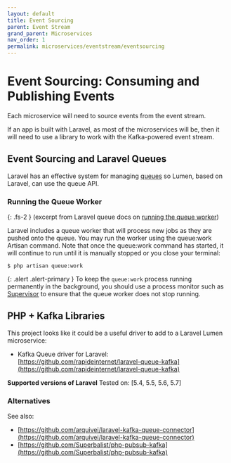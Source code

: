 ```yaml
---
layout: default
title: Event Sourcing
parent: Event Stream
grand_parent: Microservices
nav_order: 1
permalink: microservices/eventstream/eventsourcing
---
```


# Event Sourcing: Consuming and Publishing Events

Each microservice will need to source events from the event stream.

If an app is built with Laravel, as most of the microservices will be, then it will need to use a library to work with the Kafka-powered event stream.

## Event Sourcing and Laravel Queues

Laravel has an effective system for managing [queues](https://laravel.com/docs/master/queues) so Lumen, based on Laravel, can use the queue API.

### Running the Queue Worker

{: .fs-2 }
(excerpt from Laravel queue docs on [running the queue worker](https://laravel.com/docs/master/queues#running-the-queue-worker))

Laravel includes a queue worker that will process new jobs as they are pushed onto the queue. You may run the worker using the queue:work Artisan command. Note that once the  queue:work command has started, it will continue to run until it is manually stopped or you close your terminal:

```
$ php artisan queue:work
```

{: .alert .alert-primary }
To keep the `queue:work` process running permanently in the background, you should use a process monitor such as [Supervisor](https://laravel.com/docs/master/queues#supervisor-configuration) to ensure that the queue worker does not stop running.

## PHP + Kafka Libraries

This project looks like it could be a useful driver to add to a Laravel Lumen microservice:

- Kafka Queue driver for Laravel: [https://github.com/rapideinternet/laravel-queue-kafka](https://github.com/rapideinternet/laravel-queue-kafka)

**Supported versions of Laravel**
Tested on: [5.4, 5.5, 5.6, 5.7]

### Alternatives

See also:

- [https://github.com/arquivei/laravel-kafka-queue-connector](https://github.com/arquivei/laravel-kafka-queue-connector)
- [https://github.com/Superbalist/php-pubsub-kafka](https://github.com/Superbalist/php-pubsub-kafka)